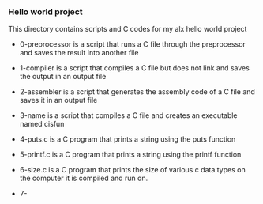 ### Hello world project

This directory contains scripts and C codes for my alx hello world project

- 0-preprocessor is a script that runs a C file through the preprocessor and saves the result into another file

- 1-compiler is a script that compiles a C file but does not link and saves the output in an output file

- 2-assembler is a script that generates the assembly code of a C file and saves it in an output file

- 3-name is a script that compiles a C file and creates an executable named cisfun

- 4-puts.c is a C program that prints a string using the puts function

- 5-printf.c is a C program that prints a string using the printf function

- 6-size.c is a C program that prints the size of various c data types on the computer it is compiled and run on.

- 7-
